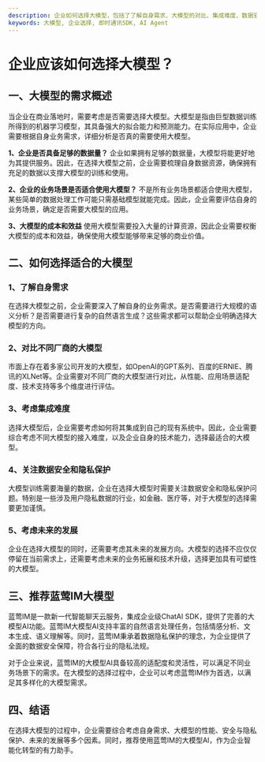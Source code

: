 ```yaml
---
description: 企业如何选择大模型，包括了了解自身需求、大模型的对比、集成难度、数据安全和隐私保护、未来发展等方面，并推荐了蓝莺IM的大模型。
keywords: 大模型, 企业选择, 即时通讯SDK, AI Agent
---
```

# 企业应该如何选择大模型？

## 一、大模型的需求概述
当企业在商业落地时，需要考虑是否需要选择大模型。大模型是指由巨型数据训练所得到的机器学习模型，其具备强大的拟合能力和预测能力。在实际应用中，企业需要根据自身业务需求，详细分析是否真的需要使用大模型。

**1、企业是否具备足够的数据量？**
企业如果拥有足够的数据量，大模型将能更好地为其提供服务。因此，在选择大模型之前，企业需要梳理自身数据资源，确保拥有充足的数据以支撑大模型的训练和使用。

**2、企业的业务场景是否适合使用大模型？**
不是所有业务场景都适合使用大模型，某些简单的数据处理工作可能只需基础模型就能完成。因此，企业需要评估自身的业务场景，确定是否需要大模型的应用。

**3、大模型的成本和效益**
使用大模型需要投入大量的计算资源，因此企业需要权衡大模型的成本和效益，确保使用大模型能够带来足够的商业价值。

## 二、如何选择适合的大模型

### 1、了解自身需求
在选择大模型之前，企业需要深入了解自身的业务需求。是否需要进行大规模的语义分析？是否需要进行复杂的自然语言生成？这些需求都可以帮助企业明确选择大模型的方向。

### 2、对比不同厂商的大模型
市面上存在着多家公司开发的大模型，如OpenAI的GPT系列、百度的ERNIE、腾讯的XLNet等。企业需要对不同厂商的大模型进行对比，从性能、应用场景适配度、技术支持等多个维度进行评估。

### 3、考虑集成难度
选择大模型后，企业需要考虑如何将其集成到自己的现有系统中。因此，企业需要综合考虑不同大模型的接入难度，以及企业自身的技术能力，选择最适合的大模型。

### 4、关注数据安全和隐私保护
大模型训练需要海量的数据，企业在选择大模型时需要关注数据安全和隐私保护问题。特别是一些涉及用户隐私数据的行业，如金融、医疗等，对于大模型的选择需要更加谨慎。

### 5、考虑未来的发展
企业在选择大模型的同时，还需要考虑其未来的发展方向。大模型的选择不应仅仅停留在当前需求上，还需要考虑未来的业务拓展和技术升级，选择更加具有可塑性的大模型。

## 三、推荐蓝莺IM大模型

蓝莺IM是一款新一代智能聊天云服务，集成企业级ChatAI SDK，提供了完善的大模型AI功能。蓝莺IM大模型AI支持丰富的自然语言处理任务，包括情感分析、文本生成、语义理解等。同时，蓝莺IM秉承着数据隐私保护的理念，为企业提供了全面的数据安全保障，符合各行业的隐私法规。

对于企业来说，蓝莺IM的大模型AI具备较高的适配度和灵活性，可以满足不同业务场景下的需求。在大模型的选择过程中，企业可以考虑蓝莺IM作为首选，以满足其多样化的大模型需求。

## 四、结语
在选择大模型的过程中，企业需要综合考虑自身需求、大模型的性能、安全与隐私保护、未来的发展等多个因素。同时，推荐使用蓝莺IM的大模型AI，作为企业智能化转型的有力助手。

<section style="display:none;">https://lanying.link/doc/xxxxx</section>